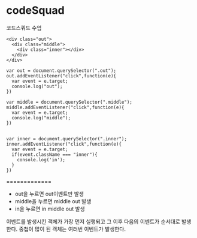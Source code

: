 # codeSquad
코드스쿼드 수업

~~~~~~~~~~~~~~~~~~~~~~~~~~
<div class="out">
  <div class="middle">
    <div class="inner"></div>
  </div>
</div>
~~~~~~~~~~~~~~~~~~~~~~~~~~~

~~~~~~~~~~~~~~~~~~~~~~~~~~~~~
var out = document.querySelector(".out");
out.addEventListener("click",function(e){
  var event = e.target;
  console.log("out");
})

var middle = document.querySelector(".middle");
middle.addEventListener("click",function(e){
  var event = e.target;
  console.log("middle");
})


var inner = document.querySelector(".inner");
inner.addEventListener("click",function(e){
  var event = e.target;
  if(event.className === "inner"){
    console.log('in');
  }
})

~~~~~~~~~~~~~~~~~~~~~~~~~~~~~~~~~~

=============
* out을 누르면 out이벤트만 발생
* middle을 누르면 middle out 발생
* in을 누르면 in middle out 발생

이벤트를 발생시킨 객체가 가장 먼저 실행되고 그 이후 다음의 이벤트가 순서대로 발생한다.
중첩이 많이 된 객체는 여러번 이벤트가 발생한다.
